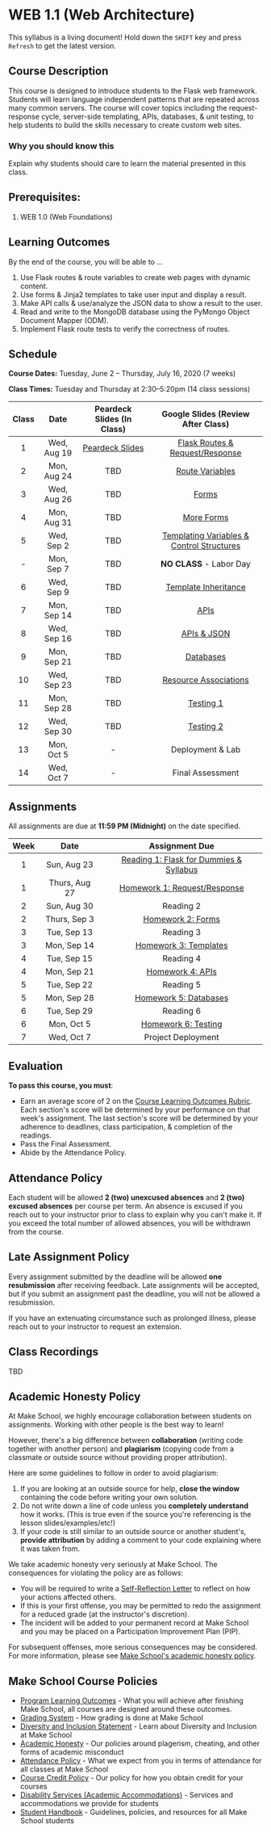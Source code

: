 # WEB 1.1 (Web Architecture)

<span class="refresh-instructions">This syllabus is a living document! Hold down the `SHIFT` key and press `Refresh` to get the latest version.</span>

## Course Description

This course is designed to introduce students to the Flask web framework. Students will learn language independent patterns that are repeated across many common servers. The course will cover topics including the request-response cycle, server-side templating, APIs, databases, & unit testing, to help students to build the skills necessary to create custom web sites.

### Why you should know this

Explain why students should care to learn the material presented in this class.

## Prerequisites:

1. WEB 1.0 (Web Foundations)

## Learning Outcomes

By the end of the course, you will be able to ...

1. Use Flask routes & route variables to create web pages with dynamic content.
1. Use forms & Jinja2 templates to take user input and display a result.
1. Make API calls & use/analyze the JSON data to show a result to the user.
1. Read and write to the MongoDB database using the PyMongo Object Document Mapper (ODM).
1. Implement Flask route tests to verify the correctness of routes.

## Schedule

**Course Dates:** Tuesday, June 2 – Thursday, July 16, 2020 (7 weeks)

**Class Times:** Tuesday and Thursday at 2:30–5:20pm (14 class sessions)

| Class | Date | Peardeck Slides (In Class) | Google Slides (Review After Class) |
| :---: | :--: | :-----: | :--------: |
|  1 | Wed, Aug 19 | [Peardeck Slides](https://app.peardeck.com/student/tmqdrvgvr) | [Flask Routes & Request/Response](https://docs.google.com/presentation/d/16js-BaSAxfHEYtxYFE6eT_sVcxrEWDRmgcWfGpeMAds/edit?usp=sharing) |
|  2 | Mon, Aug 24 | TBD | [Route Variables](https://docs.google.com/presentation/d/1pkhz8gzwH5u26yKNzEPUYJ4b8gaGEAGXHoec8Ujwk80/edit?usp=sharing) |
|  3 | Wed, Aug 26 | TBD | [Forms](https://docs.google.com/presentation/d/1PFpGhb_UxSdVXXhw6LRtudJQpCRO67jf9gULujAPac0/edit?usp=sharing) |
|  4 | Mon, Aug 31 | TBD | [More Forms](https://docs.google.com/presentation/d/1jL0NvJ7iewi_veSPgFNSK-s7Q49TD-ki6bMwyPN0ztk/edit?usp=sharing) |
|  5 | Wed, Sep 2 | TBD | [Templating Variables & Control Structures](https://docs.google.com/presentation/d/1InB_peM6oVlP8rQGJTHiYLmBAX1kXHtT5qCrZfMOpNY/edit?usp=sharing) |
|  - | Mon, Sep 7 | TBD | **NO CLASS** - Labor Day |
|  6 | Wed, Sep 9 | TBD | [Template Inheritance](https://docs.google.com/presentation/d/1yV9remVNvK7lyGGhzYluZqWumXmW12fdwJ606rlbK0M/edit?usp=sharing) |
|  7 | Mon, Sep 14  | TBD | [APIs](https://docs.google.com/presentation/d/1l-ZkjvXrNc_HxE9QNSfDGj1PwaWLWVA4XZ1cibpGzow/edit?usp=sharing) |
|  8 | Wed, Sep 16 | TBD | [APIs & JSON](https://docs.google.com/presentation/d/1qQY5vflLAvrQpuqFqJobj5T6-oT81a0A7ekIIRBaV7g/edit?usp=sharing) |
|  9 | Mon, Sep 21 | TBD | [Databases](https://docs.google.com/presentation/d/1-mFbp_1MUiwY3YonpINV1r4tMrU08wWCXOHam2f5Vzo/edit?usp=sharing) |
| 10 | Wed, Sep 23 | TBD | [Resource Associations](https://docs.google.com/presentation/d/1bLgsudaot9xIQdfYEUvMl8fwCL2ABEfGuotFnrxM_H4/edit?usp=sharing)|  
| 11 | Mon, Sep 28 | TBD | [Testing 1](https://docs.google.com/presentation/d/15UIW0NE1QFN_YM_5o796RBM0sj4stmUlAG9h2qo379A/edit?usp=sharing) |
| 12 | Wed, Sep 30 | TBD | [Testing 2]() |
| 13 | Mon, Oct 5 | - | Deployment & Lab |
| 14 | Wed, Oct 7 | - | Final Assessment |


## Assignments

All assignments are due at **11:59 PM (Midnight)** on the date specified.

| Week | Date | Assignment Due |
| :--: | :--: | :------------: |
| 1 | Sun, Aug 23 | [Reading 1: Flask for Dummies & Syllabus](https://www.gradescope.com/courses/164855/assignments/603131/) |
| 1 | Thurs, Aug 27 | [Homework 1: Request/Response](Assignments/01-Request-Response) |
| 2 | Sun, Aug 30 | Reading 2 |
| 2 | Thurs, Sep 3 | [Homework 2: Forms](Assignments/02-Forms.md) |
| 3 | Tue, Sep 13 | Reading 3 |
| 3 | Mon, Sep 14 | [Homework 3: Templates](Assignments/03-Templates.md) |
| 4 | Tue, Sep 15 | Reading 4 |
| 4 | Mon, Sep 21 | [Homework 4: APIs](Assignments/04-APIs.md) |
| 5 | Tue, Sep 22 | Reading 5 |
| 5 | Mon, Sep 28 | [Homework 5: Databases](Assignments/05-Databases.md) |
| 6 | Tue, Sep 29 | Reading 6 |
| 6 | Mon, Oct 5 | [Homework 6: Testing](Assignments/06-Testing.md) |
| 7 | Wed, Oct 7 | Project Deployment |

## Evaluation

**To pass this course, you must**: 

- Earn an average score of 2 on the [Course Learning Outcomes Rubric](https://make.sc/web1.1-rubric). Each section's score will be determined by your performance on that week's assignment. The last section's score will be determined by your adherence to deadlines, class participation, & completion of the readings.
- Pass the Final Assessment.
- Abide by the Attendance Policy.

## Attendance Policy

Each student will be allowed **2 (two) unexcused absences** and **2 (two) excused absences** per course per term. An absence is excused if you reach out to your instructor prior to class to explain why you can't make it. If you exceed the total number of allowed absences, you will be withdrawn from the course.

## Late Assignment Policy

Every assignment submitted by the deadline will be allowed **one resubmission** after receiving feedback. Late assignments will be accepted, but if you submit an assignment past the deadline, you will not be allowed a resubmission.

If you have an extenuating circumstance such as prolonged illness, please reach out to your instructor to request an extension.

## Class Recordings

TBD

## Academic Honesty Policy

At Make School, we highly encourage collaboration between students on assignments. Working with other people is the best way to learn!

However, there's a big difference between **collaboration** (writing code together with another person) and **plagiarism** (copying code from a classmate or outside source without providing proper attribution). 

Here are some guidelines to follow in order to avoid plagiarism:

1. If you are looking at an outside source for help, **close the window** containing the code before writing your own solution.
1. Do not write down a line of code unless you **completely understand** how it works. (This is true even if the source you're referencing is the lesson slides/examples/etc!)
1. If your code is still similar to an outside source or another student's, **provide attribution** by adding a comment to your code explaining where it was taken from.

We take academic honesty very seriously at Make School. The consequences for violating the policy are as follows:

- You will be required to write a [Self-Reflection Letter](https://docs.google.com/document/d/140_PHfDh7gu33OZI_caxEtvNzAlAepjnGcbQcXZ-MRo/edit?usp=sharing) to reflect on how your actions affected others.
- If this is your first offense, you may be permitted to redo the assignment for a reduced grade (at the instructor's discretion).
- The incident will be added to your permanent record at Make School and you may be placed on a Participation Improvement Plan (PIP).

For subsequent offenses, more serious consequences may be considered. For more information, please see [Make School's academic honesty policy](https://make.sc/academic-honesty-policy).

## Make School Course Policies

- [Program Learning Outcomes](https://make.sc/program-learning-outcomes) - What you will achieve after finishing Make School, all courses are designed around these outcomes.
- [Grading System](https://make.sc/grading-system) - How grading is done at Make School
- [Diversity and Inclusion Statement](https://make.sc/diversity-and-inclusion-statement) - Learn about Diversity and Inclusion at Make School
- [Academic Honesty](https://make.sc/academic-honesty-policy) - Our policies around plagerism, cheating, and other forms of academic misconduct 
- [Attendance Policy](https://make.sc/attendance-policy) - What we expect from you in terms of attendance for all classes at Make School
- [Course Credit Policy](https://make.sc/course-credit-policy) - Our policy for how you obtain credit for your courses
- [Disability Services (Academic Accommodations)](https://make.sc/disability-services) - Services and accommodations we provide for students
- [Student Handbook](https://make.sc/student-handbook) - Guidelines, policies, and resources for all Make School students
